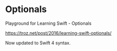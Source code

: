 # Optionals

Playground for Learning Swift - Optionals

https://troz.net/post/2016/learning-swift-optionals/

Now updated to Swift 4 syntax.